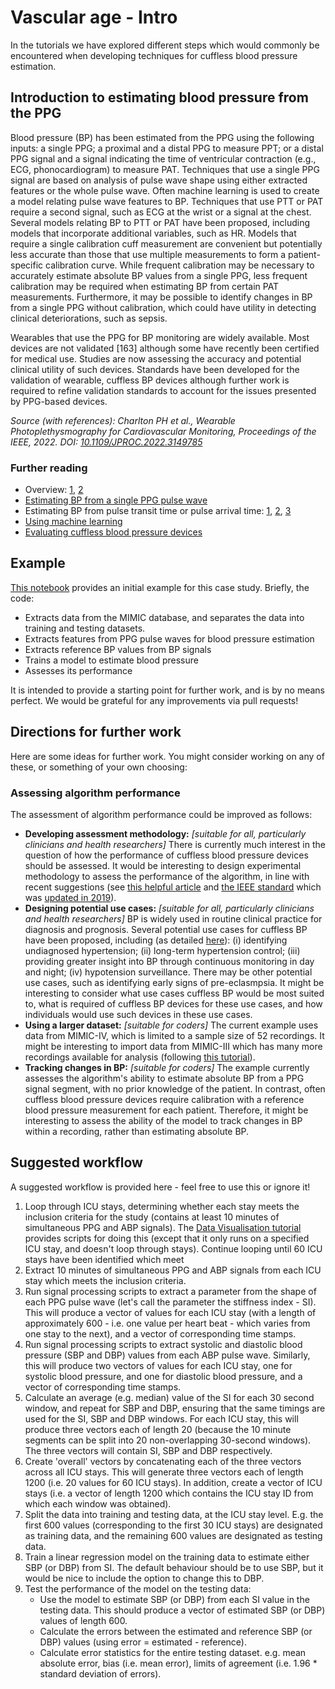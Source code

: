 # Vascular age - Intro

In the tutorials we have explored different steps which would commonly be encountered when developing techniques for cuffless blood pressure estimation.

## Introduction to estimating blood pressure from the PPG

Blood pressure (BP) has been estimated from the PPG using the following inputs: a single PPG; a proximal and a distal PPG to measure PPT; or a distal PPG signal and a signal indicating the time of ventricular contraction (e.g., ECG, phonocardiogram) to measure PAT. Techniques that use a single PPG signal are based on analysis of pulse wave shape using either extracted features or the whole pulse wave. Often machine learning is used to create a model relating pulse wave features to BP. Techniques that use PTT or PAT require a second signal, such as ECG at the wrist or a signal at the chest. Several models relating BP to PTT or PAT have been proposed, including models that incorporate additional variables, such as HR. Models that require a single calibration cuff measurement are convenient but potentially less accurate than those that use multiple measurements to form a patient-specific calibration curve. While frequent calibration may be necessary to accurately estimate absolute BP values from a single PPG, less frequent calibration may be required when estimating BP from certain PAT measurements. Furthermore, it may be possible to identify changes in BP from a single PPG without calibration, which could have utility in detecting clinical deteriorations, such as sepsis.

Wearables that use the PPG for BP monitoring are widely available. Most devices are not validated [163] although some have recently been certified for medical use. Studies are now assessing the accuracy and potential clinical utility of such devices. Standards have been developed for the validation of wearable, cuffless BP devices although further work is required to refine validation standards to account for the issues presented by PPG-based devices.

_Source (with references): Charlton PH et al., Wearable Photoplethysmography for Cardiovascular Monitoring, Proceedings of the IEEE, 2022. DOI: [10.1109/JPROC.2022.3149785](https://doi.org/10.1109/JPROC.2022.3149785)_

### Further reading

- Overview: [1](https://doi.org/10.1146/annurev-bioeng-110220-014644), [2](https://doi.org/10.1038/s41746-019-0136-7)
- [Estimating BP from a single PPG pulse wave](https://doi.org/10.3390/jcm9030723)
- Estimating BP from pulse transit time or pulse arrival time: [1](https://doi.org/10.1109/TBME.2015.2441951), [2](https://doi.org/10.3390/jcm9041203), [3](https://doi.org/10.3390/jcm8111827)
- [Using machine learning](https://doi.org/10.1016/j.bspc.2020.101870)
- [Evaluating cuffless blood pressure devices](https://doi.org/10.1161/HYPERTENSIONAHA.121.17747)

## Example

[This notebook](../case-studies/bp-estimation-example) provides an initial example for this case study. Briefly, the code:
- Extracts data from the MIMIC database, and separates the data into training and testing datasets.
- Extracts features from PPG pulse waves for blood pressure estimation
- Extracts reference BP values from BP signals
- Trains a model to estimate blood pressure
- Assesses its performance

It is intended to provide a starting point for further work, and is by no means perfect. We would be grateful for any improvements via pull requests!

## Directions for further work

Here are some ideas for further work. You might consider working on any of these, or something of your own choosing:

### Assessing algorithm performance

The assessment of algorithm performance could be improved as follows:
- **Developing assessment methodology:** _[suitable for all, particularly clinicians and health researchers]_ There is currently much interest in the question of how the performance of cuffless blood pressure devices should be assessed. It would be interesting to design experimental methodology to assess the performance of the algorithm, in line with recent suggestions (see [this helpful article](https://doi.org/10.1161/HYPERTENSIONAHA.121.17747) and [the IEEE standard](https://doi.org/10.1109/IEEESTD.2014.6882122) which was [updated in 2019](https://doi.org/10.1109/IEEESTD.2019.8859685)).
- **Designing potential use cases:** _[suitable for all, particularly clinicians and health researchers]_ BP is widely used in routine clinical practice for diagnosis and prognosis. Several potential use cases for cuffless BP have been proposed, including (as detailed [here](https://doi.org/10.1146/annurev-bioeng-110220-014644)): (i) identifying undiagnosed hypertension; (ii) long-term hypertension control; (iii) providing greater insight into BP through continuous monitoring in day and night; (iv) hypotension surveillance. There may be other potential use cases, such as identifying early signs of pre-eclasmpsia. It might be interesting to consider what use cases cuffless BP would be most suited to, what is required of cuffless BP devices for these use cases, and how individuals would use such devices in these use cases.
- **Using a larger dataset:** _[suitable for coders]_ The current example uses data from MIMIC-IV, which is limited to a sample size of 52 recordings. It might be interesting to import data from MIMIC-III which has many more recordings available for analysis (following [this tutorial](../tutorial/notebooks/data-exploration3)).
- **Tracking changes in BP:** _[suitable for coders]_ The example currently assesses the algorithm's ability to estimate absolute BP from a PPG signal segment, with no prior knowledge of the patient. In contrast, often cuffless blood pressure devices require calibration with a reference blood pressure measurement for each patient. Therefore, it might be interesting to assess the ability of the model to track changes in BP within a recording, rather than estimating absolute BP.

## Suggested workflow

A suggested workflow is provided here - feel free to use this or ignore it!

1. Loop through ICU stays, determining whether each stay meets the inclusion criteria for the study (contains at least 10 minutes of simultaneous PPG and ABP signals). The [Data Visualisation tutorial](https://wfdb.io/mimic_wfdb_tutorials/tutorial/notebooks/data-visualisation.html) provides scripts for doing this (except that it only runs on a specified ICU stay, and doesn't loop through stays). Continue looping until 60 ICU stays have been identified which meet
2. Extract 10 minutes of simultaneous PPG and ABP signals from each ICU stay which meets the inclusion criteria.
3. Run signal processing scripts to extract a parameter from the shape of each PPG pulse wave (let's call the parameter the stiffness index - SI). This will produce a vector of values for each ICU stay (with a length of approximately 600 - i.e. one value per heart beat - which varies from one stay to the next), and a vector of corresponding time stamps.
4. Run signal processing scripts to extract systolic and diastolic blood pressure (SBP and DBP) values from each ABP pulse wave. Similarly, this will produce two vectors of values for each ICU stay, one for systolic blood pressure, and one for diastolic blood pressure, and a vector of corresponding time stamps.
5. Calculate an average (e.g. median) value of the SI for each 30 second window, and repeat for SBP and DBP, ensuring that the same timings are used for the SI, SBP and DBP windows. For each ICU stay, this will produce three vectors each of length 20 (because the 10 minute segments can be split into 20 non-overlapping 30-second windows). The three vectors will contain SI, SBP and DBP respectively.
6. Create 'overall' vectors by concatenating each of the three vectors across all ICU stays. This will generate three vectors each of length 1200 (i.e. 20 values for 60 ICU stays). In addition, create a vector of ICU stays (i.e. a vector of length 1200 which contains the ICU stay ID from which each window was obtained).
7. Split the data into training and testing data, at the ICU stay level. E.g. the first 600 values (corresponding to the first 30 ICU stays) are designated as training data, and the remaining 600 values are designated as testing data.
8. Train a linear regression model on the training data to estimate either SBP (or DBP) from SI. The default behaviour should be to use SBP, but it would be nice to include the option to change this to DBP.
9. Test the performance of the model on the testing data:
   - Use the model to estimate SBP (or DBP) from each SI value in the testing data. This should produce a vector of estimated SBP (or DBP) values of length 600.
   - Calculate the errors between the estimated and reference SBP (or DBP) values (using error = estimated - reference).
   - Calculate error statistics for the entire testing dataset. e.g. mean absolute error, bias (i.e. mean error), limits of agreement (i.e. 1.96 * standard deviation of errors).

